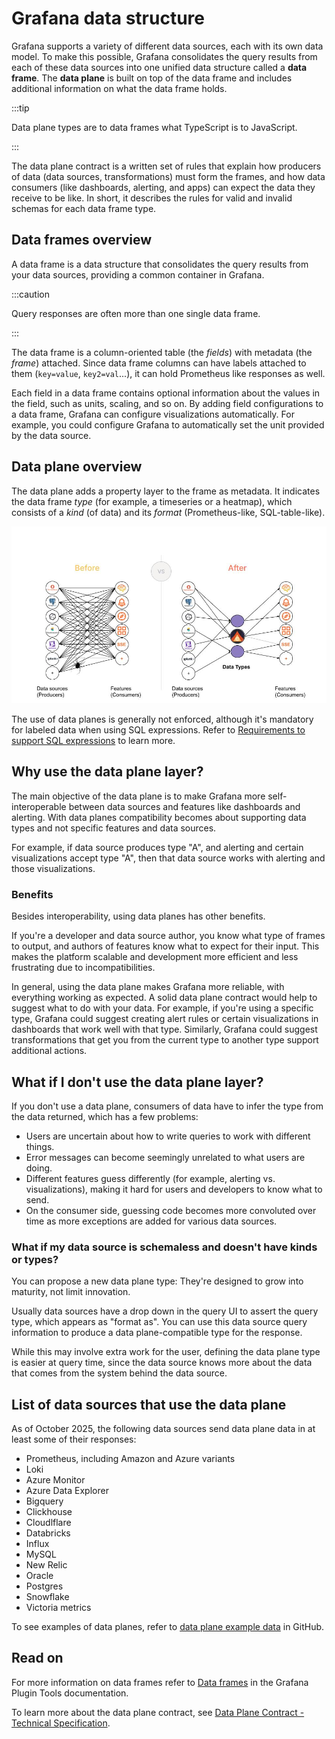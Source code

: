 
# Grafana data structure

Grafana supports a variety of different data sources, each with its own data model. To make this possible, Grafana consolidates the query results from each of these data sources into one unified data structure called a **data frame**. The **data plane** is built on top of the data frame and includes additional information on what the data frame holds. 

:::tip

Data plane types are to data frames what TypeScript is to JavaScript.

:::

The data plane contract is a written set of rules that explain how producers of data (data sources, transformations) must form the frames, and how data consumers (like dashboards, alerting, and apps) can expect the data they receive to be like. In short, it describes the rules for valid and invalid schemas for each data frame type.

## Data frames overview  

A data frame is a data structure that consolidates the query results from your data sources, providing a common container in Grafana. 

:::caution

Query responses are often more than one single data frame. 

:::

The data frame is a column-oriented table (the _fields_) with metadata (the _frame_) attached. Since data frame columns can have labels attached to them (`key=value`, `key2=val`...), it can hold Prometheus like responses as well. 

Each field in a data frame contains optional information about the values in the field, such as units, scaling, and so on. By adding field configurations to a data frame, Grafana can configure visualizations automatically. For example, you could configure Grafana to automatically set the unit provided by the data source.

## Data plane overview  

The data plane adds a property layer to the frame as metadata. It indicates the data frame _type_ (for example, a timeseries or a heatmap), which consists of a _kind_ (of data) and its _format_ (Prometheus-like, SQL-table-like). 

![Data plane diagram](./images/data-types.jpg)

The use of data planes is generally not enforced, although it's mandatory for labeled data when using SQL expressions. Refer to [Requirements to support SQL expressions](https://grafana.com/developers/plugin-tools/how-to-guides/data-source-plugins/sql-requirements) to learn more.

## Why use the data plane layer?

The main objective of the data plane is to make Grafana more self-interoperable between data sources and features like dashboards and alerting. With data planes compatibility becomes about supporting data types and not specific features and data sources. 

For example, if data source produces type "A", and alerting and certain visualizations accept type "A", then that data source works with alerting and those visualizations.

### Benefits

Besides interoperability, using data planes has other benefits.

If you're a developer and data source author, you know what type of frames to output, and authors of features know what to expect for their input. This makes the platform scalable and development more efficient and less frustrating due to incompatibilities.

In general, using the data plane makes Grafana more reliable, with everything working as expected. A solid data plane contract would help to suggest what to do with your data. For example, if you're using a specific type, Grafana could suggest creating alert rules or certain visualizations in dashboards that work well with that type. Similarly, Grafana could suggest transformations that get you from the current type to another type support additional actions.

## What if I don't use the data plane layer?

If you don't use a data plane, consumers of data have to infer the type from the data returned, which has a few problems:

- Users are uncertain about how to write queries to work with different things.
- Error messages can become seemingly unrelated to what users are doing.
- Different features guess differently (for example, alerting vs. visualizations), making it hard for users and developers to know what to send.
- On the consumer side, guessing code becomes more convoluted over time as more exceptions are added for various data sources.

### What if my data source is schemaless and doesn't have kinds or types?

You can propose a new data plane type: They're designed to grow into maturity, not limit innovation.

Usually data sources have a drop down in the query UI to assert the query type, which appears as "format as". You can use this data source query information to produce a data plane-compatible type for the response.

While this may involve extra work for the user, defining the data plane type is easier at query time, since the data source knows more about the data that comes from the system behind the data source. 

## List of data sources that use the data plane

As of October 2025, the following data sources send data plane data in at least some of their responses:

- Prometheus, including Amazon and Azure variants
- Loki
- Azure Monitor 
- Azure Data Explorer
- Bigquery
- Clickhouse
- Cloudlflare
- Databricks
- Influx
- MySQL
- New Relic
- Oracle 
- Postgres 
- Snowflake
- Victoria metrics

To see examples of data planes, refer to [data plane example data](https://github.com/grafana/dataplane/tree/main/examples/data) in GitHub.

## Read on

For more information on data frames refer to [Data frames](https://grafana.com/developers/plugin-tools/key-concepts/data-frames) in the Grafana Plugin Tools documentation.

To learn more about the data plane contract, see [Data Plane Contract - Technical Specification](./contract.md).
